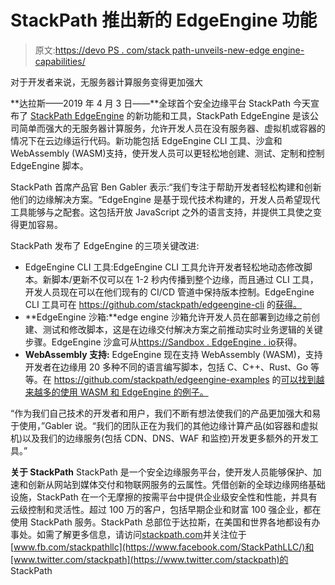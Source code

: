 # StackPath 推出新的 EdgeEngine 功能

> 原文:[https://devo PS . com/stack path-unveils-new-edge engine-capabilities/](https://devops.com/stackpath-unveils-new-edgeengine-capabilities/)

对于开发者来说，无服务器计算服务变得更加强大

**达拉斯——2019 年 4 月 3 日——**全球首个安全边缘平台 StackPath 今天宣布了 [StackPath EdgeEngine](https://www.stackpath.com/products/edgeengine/) 的新功能和工具，StackPath EdgeEngine 是该公司简单而强大的无服务器计算服务，允许开发人员在没有服务器、虚拟机或容器的情况下在云边缘运行代码。新功能包括 EdgeEngine CLI 工具、沙盒和 WebAssembly (WASM)支持，使开发人员可以更轻松地创建、测试、定制和控制 EdgeEngine 脚本。

StackPath 首席产品官 Ben Gabler 表示:“我们专注于帮助开发者轻松构建和创新他们的边缘解决方案。“EdgeEngine 是基于现代技术构建的，开发人员希望现代工具能够与之配套。这包括开放 JavaScript 之外的语言支持，并提供工具使之变得更加容易。

StackPath 发布了 EdgeEngine 的三项关键改进:

*   EdgeEngine CLI 工具:EdgeEngine CLI 工具允许开发者轻松地动态修改脚本。新脚本/更新不仅可以在 1-2 秒内传播到整个边缘，而且通过 CLI 工具，开发人员现在可以在他们现有的 CI/CD 管道中保持版本控制。EdgeEngine CLI 工具可在 https://github.com/stackpath/edgeengine-cli 的[获得。](https://github.com/stackpath/edgeengine-cli)
*   **EdgeEngine 沙箱:**edge engine 沙箱允许开发人员在部署到边缘之前创建、测试和修改脚本，这是在边缘交付解决方案之前推动实时业务逻辑的关键步骤。EdgeEngine 沙盒可从[https://Sandbox . EdgeEngine . io](https://sandbox.edgeengine.io)获得。
*   **WebAssembly 支持:** EdgeEngine 现在支持 WebAssembly (WASM)，支持开发者在边缘用 20 多种不同的语言编写脚本，包括 C、C++、Rust、Go 等等。在 https://github.com/stackpath/edgeengine-examples 的[可以找到越来越多的使用 WASM 和 EdgeEngine 的例子。](https://github.com/stackpath/edgeengine-examples)

“作为我们自己技术的开发者和用户，我们不断有想法使我们的产品更加强大和易于使用，”Gabler 说。“我们的团队正在为我们的其他边缘计算产品(如容器和虚拟机)以及我们的边缘服务(包括 CDN、DNS、WAF 和监控)开发更多额外的开发工具。”

**关于 StackPath** StackPath 是一个安全边缘服务平台，使开发人员能够保护、加速和创新从网站到媒体交付和物联网服务的云属性。凭借创新的全球边缘网络基础设施，StackPath 在一个无摩擦的按需平台中提供企业级安全性和性能，并具有云级控制和灵活性。超过 100 万的客户，包括早期企业和财富 100 强企业，都在使用 StackPath 服务。StackPath 总部位于达拉斯，在美国和世界各地都设有办事处。如需了解更多信息，请访问[stackpath.com](https://www.stackpath.com/)并关注位于[www.fb.com/stackpathllc](https://www.facebook.com/StackPathLLC/)和[www.twitter.com/stackpath](https://www.twitter.com/stackpath)的 StackPath
